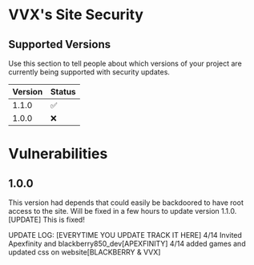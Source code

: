 # VVX's Site Security 
## Supported Versions

Use this section to tell people about which versions of your project are
currently being supported with security updates.

| Version | Status             |
| ------- | ------------------ |
| 1.1.0   | :white_check_mark: |
| 1.0.0   | :x:                |



# Vulnerabilities 
## 1.0.0
This version had depends that could easily be backdoored to have root access to the site. Will be fixed in a few hours to update version 1.1.0. [UPDATE] This is fixed!


UPDATE LOG: 
[EVERYTIME YOU UPDATE TRACK IT HERE]
4/14 Invited Apexfinity and blackberry850_dev[APEXFINITY]
4/14 added games and updated css on website[BLACKBERRY & VVX]
